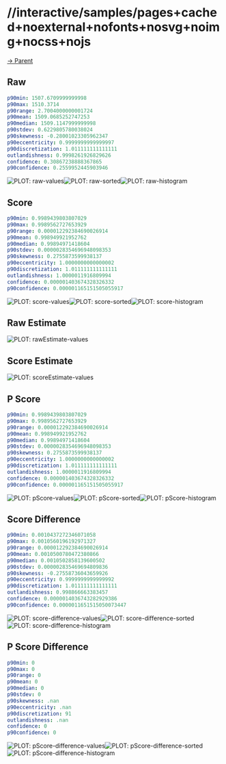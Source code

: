 
# //interactive/samples/pages+cached+noexternal+nofonts+nosvg+noimg+nocss+nojs

[→ Parent](../..)


## Raw


```yaml
p90min: 1507.6709999999998
p90max: 1510.3714
p90range: 2.7004000000001724
p90mean: 1509.0685252747253
p90median: 1509.1147999999998
p90stdev: 0.6229805780038024
p90skewness: -0.28001023305962347
p90eccentricity: 0.9999999999999997
p90discretization: 1.011111111111111
outlandishness: 0.9998261926829626
confidence: 0.30867238888367865
p90confidence: 0.2559952445903946

```

![PLOT: raw-values](./raw/values.svg)![PLOT: raw-sorted](./raw/sorted.svg)![PLOT: raw-histogram](./raw/histogram.svg)
## Score


```yaml
p90min: 0.9989439803807029
p90max: 0.9989562727653929
p90range: 0.000012292384690026914
p90mean: 0.998949921952762
p90median: 0.99894971418604
p90stdev: 0.0000028354696948098353
p90skewness: 0.2755873599938137
p90eccentricity: 1.0000000000000002
p90discretization: 1.011111111111111
outlandishness: 1.0000011916809994
confidence: 0.000001403674328326332
p90confidence: 0.000001165151505055917

```

![PLOT: score-values](./score/values.svg)![PLOT: score-sorted](./score/sorted.svg)![PLOT: score-histogram](./score/histogram.svg)
## Raw Estimate

![PLOT: rawEstimate-values](./rawEstimate/values.svg)
## Score Estimate

![PLOT: scoreEstimate-values](./scoreEstimate/values.svg)
## P Score


```yaml
p90min: 0.9989439803807029
p90max: 0.9989562727653929
p90range: 0.000012292384690026914
p90mean: 0.998949921952762
p90median: 0.99894971418604
p90stdev: 0.0000028354696948098353
p90skewness: 0.2755873599938137
p90eccentricity: 1.0000000000000002
p90discretization: 1.011111111111111
outlandishness: 1.0000011916809994
confidence: 0.000001403674328326332
p90confidence: 0.000001165151505055917

```

![PLOT: pScore-values](./pScore/values.svg)![PLOT: pScore-sorted](./pScore/sorted.svg)![PLOT: pScore-histogram](./pScore/histogram.svg)
## Score Difference


```yaml
p90min: 0.0010437272346071058
p90max: 0.0010560196192971327
p90range: 0.000012292384690026914
p90mean: 0.0010500780472380866
p90median: 0.0010502858139600502
p90stdev: 0.000002835469694809836
p90skewness: -0.27558736043659926
p90eccentricity: 0.9999999999999992
p90discretization: 1.011111111111111
outlandishness: 0.998866663383457
confidence: 0.0000014036743282929386
p90confidence: 0.0000011651515050073447

```

![PLOT: score-difference-values](./score-difference/values.svg)![PLOT: score-difference-sorted](./score-difference/sorted.svg)![PLOT: score-difference-histogram](./score-difference/histogram.svg)
## P Score Difference


```yaml
p90min: 0
p90max: 0
p90range: 0
p90mean: 0
p90median: 0
p90stdev: 0
p90skewness: .nan
p90eccentricity: .nan
p90discretization: 91
outlandishness: .nan
confidence: 0
p90confidence: 0

```

![PLOT: pScore-difference-values](./pScore-difference/values.svg)![PLOT: pScore-difference-sorted](./pScore-difference/sorted.svg)![PLOT: pScore-difference-histogram](./pScore-difference/histogram.svg)